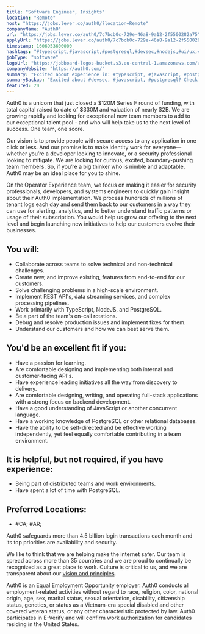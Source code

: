 ```yaml
---
title: "Software Engineer, Insights"
location: "Remote"
host: "https://jobs.lever.co/auth0/?location=Remote"
companyName: "Auth0"
url: "https://jobs.lever.co/auth0/7c7bcb0c-729e-46a8-9a12-2f5500282a75"
applyUrl: "https://jobs.lever.co/auth0/7c7bcb0c-729e-46a8-9a12-2f5500282a75/apply"
timestamp: 1606953600000
hashtags: "#typescript,#javascript,#postgresql,#devsec,#nodejs,#ui/ux,#operations,#analysis,#office,#rest"
jobType: "software"
logoUrl: "https://jobboard-logos-bucket.s3.eu-central-1.amazonaws.com/auth0"
companyWebsite: "https://auth0.com/"
summary: "Excited about experience in: #typescript, #javascript, #postgresql? Check out this job post!"
summaryBackup: "Excited about #devsec, #javascript, #postgresql? Check out this job post!"
featured: 20
---
```


Auth0 is a unicorn that just closed a $120M Series F round of funding, with total capital raised to date of $330M and valuation of nearly $2B. We are growing rapidly and looking for exceptional new team members to add to our exceptional talent pool - and who will help take us to the next level of success. One team, one score. 

Our vision is to provide people with secure access to any application in one click or less. And our promise is to make identity work for everyone—whether you’re a developer looking to innovate, or a security professional looking to mitigate. We are looking for curious, excited, boundary-pushing team members. So, if you’re a big thinker who is nimble and adaptable, Auth0 may be an ideal place for you to shine.

On the Operator Experience team, we focus on making it easier for security professionals, developers, and systems engineers to quickly gain insight about their Auth0 implementation. We process hundreds of millions of tenant logs each day and send them back to our customers in a way they can use for alerting, analytics, and to better understand traffic patterns or usage of their subscription. You would help us grow our offering to the next level and begin launching new initiatives to help our customers evolve their businesses.

## You will:

*   Collaborate across teams to solve technical and non-technical challenges.
*   Create new, and improve existing, features from end-to-end for our customers.
*   Solve challenging problems in a high-scale environment.
*   Implement REST API's, data streaming services, and complex processing pipelines.
*   Work primarily with TypeScript, NodeJS, and PostgreSQL.
*   Be a part of the team's on-call rotations.
*   Debug and resolve production issues and implement fixes for them.
*   Understand our customers and how we can best serve them.

## You'd be an excellent fit if you:

*   Have a passion for learning.
*   Are comfortable designing and implementing both internal and customer-facing API's.
*   Have experience leading initiatives all the way from discovery to delivery.
*   Are comfortable designing, writing, and operating full-stack applications with a strong focus on backend development.
*   Have a good understanding of JavaScript or another concurrent language.
*   Have a working knowledge of PostgreSQL or other relational databases.
*   Have the ability to be self-directed and be effective working independently, yet feel equally comfortable contributing in a team environment.

## It is helpful, but not required, if you have experience:

*   Being part of distributed teams and work environments.
*   Have spent a lot of time with PostgreSQL.

## Preferred Locations:

*   #CA; #AR;

Auth0 safeguards more than 4.5 billion login transactions each month and its top priorities are availability and security.

We like to think that we are helping make the internet safer. Our team is spread across more than 35 countries and we are proud to continually be recognized as a great place to work. Culture is critical to us, and we are transparent about our [vision and principles](https://auth0.com/blog/the-developer-first-identity-platform-auth0-story-and-future). 

Auth0 is an Equal Employment Opportunity employer. Auth0 conducts all employment-related activities without regard to race, religion, color, national origin, age, sex, marital status, sexual orientation, disability, citizenship status, genetics, or status as a Vietnam-era special disabled and other covered veteran status, or any other characteristic protected by law. Auth0 participates in E-Verify and will confirm work authorization for candidates residing in the United States.
